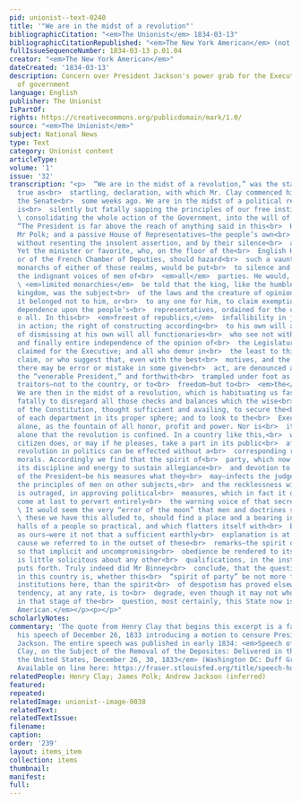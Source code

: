 ```yaml
---
pid: unionist--text-0240
title: '"We are in the midst of a revolution"'
bibliographicCitation: "<em>The Unionist</em> 1834-03-13"
bibliographicCitationRepublished: "<em>The New York American</em> (not yet researched)<br>"
fullIssueSequenceNumber: 1834-03-13 p.01.04
creator: "<em>The New York American</em>"
dateCreated: '1834-03-13'
description: Concern over President Jackson's power grab for the Executive Branch
  of government
language: English
publisher: The Unionist
IsPartOf: 
rights: https://creativecommons.org/publicdomain/mark/1.0/
source: "<em>The Unionist</em>"
subject: National News
type: Text
category: Unionist content
articleType: 
volume: '1'
issue: '32'
transcription: "<p>  “We are in the midst of a revolution,” was the startling, and
  true as<br>  startling, declaration, with which Mr. Clay commenced his speech in
  the Senate<br>  some weeks ago. We are in the midst of a political revolution, which
  is<br>  silently but fatally sapping the principles of our free institutions, and<br>
  \ consolidating the whole action of the Government, into the will of the<br>  executive.
  “The President is far above the reach of anything said in this<br>  House,” said
  Mr Polk; and a passive House of Representatives—the people’s own<br>  House—hear
  without resenting the insolent assertion, and by their silence<br>  admit its truth.
  Yet the minister or favorite, who, on the floor of the<br>  English House of Commons,
  or of the French Chamber of Deputies, should hazard<br>  such a vaunt of the crowned
  monarchs of either of those realms, would be put<br>  to silence and to shame, by
  the indignant voices of men of<br>  <em>all</em>  parties. He would, in those<br>
  \ <em>limited monarchies</em>  be told that the king, like the humblest man in the
  kingdom, was the subject<br>  of the laws and the creature of opinion; and that
  it belonged not to him, or<br>  to any one for him, to claim exemption from that
  dependence upon the people’s<br>  representatives, ordained for the common good
  o all. In this<br>  <em>freest of republics,</em>  infallibility in judgement and
  in action; the right of constructing according<br>  to his own will all laws, and
  of dismissing at his own will all functionaries<br>  who see not with his eyes;
  and finally entire independence of the opinion of<br>  the Legislatures; are openly
  claimed for the Executive; and all who demur in<br>  the least to this sweeping
  claim, or who suggest that, even with the best<br>  motives, and the greatest caution,
  there may be error or mistake in some given<br>  act, are denounced as enemies to
  the “venerable President,” and forthwith<br>  trampled under foot as rebels and
  traitors—not to the country, or to<br>  freedom—but to<br>  <em>the</em>  party.
  We are then in the midst of a revolution, which is habituating us fast<br>  and
  fatally to disregard all those checks and balances which the wise<br>  contrivers
  of the Constitution, thought sufficient and availing, to secure the<br>  independence
  of each department in its proper sphere; and to look to the<br>  Executive head
  alone, as the fountain of all honor, profit and power. Nor is<br>  it to politics
  alone that the revolution is confined. In a country like this,<br>  where every
  citizen does, or may if he pleases, take a part in its public<br>  affairs, no great
  revolution in politics can be effected without a<br>  corresponding revolution in
  morals. Accordingly we find that the spirit of<br>  party, which now directs all
  its discipline and energy to sustain allegiance<br>  and devotion to the person
  of the President—be his measures what they<br>  may—infects the judgement or corrupts
  the principles of men on other subjects,<br>  and the recklessness with which conscience
  is outraged, in approving political<br>  measures, which in fact it disapproved—may
  come at last to pervert entirely<br>  the warning voice of that secret monitor.<br></p><p>
  \ It would seem the very “error of the moon” that men and doctrines such as<br>
  \ these we have this alluded to, should find a place and a bearing in the<br>  Legislative
  halls of a people so practical, and which flatters itself with<br>  being so enlightened,
  as ours—were it not that a sufficient earthly<br>  explanation is at hand in the
  cause we referred to in the outset of these<br>  remarks—the spirit of party—which,
  so that implicit and uncompromising<br>  obedience be rendered to its mandates,
  is little solicitous about any other<br>  qualifications, in the instruments it
  puts forth. Truly indeed did Mr Binney<br>  conclude, that the question now in issue
  in this country is, whether this<br>  “spirit of party” be not more fatal to free
  institutions here, than the spirit<br>  of despotism has proved elsewhere. Its inevitable
  tendency, at any rate, is to<br>  degrade, even though it may not wholly destroy;—and
  in that stage of the<br>  question, most certainly, this State now is.—<br>  <em>N.Y.
  American.</em></p><p></p>"
scholarlyNotes: 
commentary: 'The quote from Henry Clay that begins this excerpt is a famous one, from
  his speech of December 26, 1833 introducing a motion to censure President Andrew
  Jackson. The entire speech was published in early 1834: <em>Speech of the Hon. Henry
  Clay, on the Subject of the Removal of the Deposites: Delivered in the Senate of
  the United States, December 26, 30, 1833</em> (Washington DC: Duff Green, 1834).
  Available on line here: https://fraser.stlouisfed.org/title/speech-hon-henry-clay-subject-removal-deposites-3712'
relatedPeople: Henry Clay; James Polk; Andrew Jackson (inferred)
featured: 
repeated: 
relatedImage: unionist--image-0038
relatedText: 
relatedTextIssue: 
filename: 
caption: 
order: '239'
layout: items_item
collection: items
thumbnail: 
manifest: 
full: 
---
```

